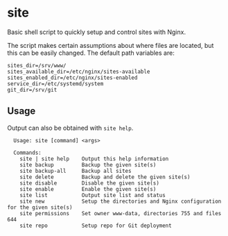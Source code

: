 # site
Basic shell script to quickly setup and control sites with Nginx.

The script makes certain assumptions about where files are located, but this can be easily changed.  The default path variables are:

```
sites_dir=/srv/www/
sites_available_dir=/etc/nginx/sites-available
sites_enabled_dir=/etc/nginx/sites-enabled
service_dir=/etc/systemd/system
git_dir=/srv/git
```

## Usage

Output can also be obtained with ```site help```.

```
  Usage: site [command] <args>

  Commands:
    site | site help    Output this help information
    site backup         Backup the given site(s)
    site backup-all     Backup all sites
    site delete         Backup and delete the given site(s)
    site disable        Disable the given site(s)
    site enable         Enable the given site(s)
    site list           Output site list and status
    site new            Setup the directories and Nginx configuration for the given site(s)
    site permissions    Set owner www-data, directories 755 and files 644
    site repo           Setup repo for Git deployment
```
